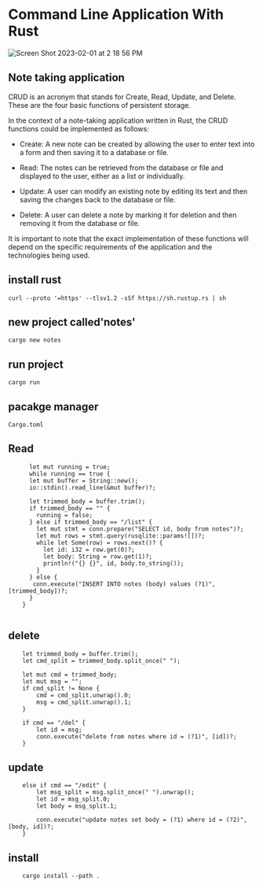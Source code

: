 # Command Line Application With Rust 
![Screen Shot 2023-02-01 at 2 18 56 PM](https://user-images.githubusercontent.com/90811429/216141512-d3053fba-9771-4843-911b-9519f4bc2c43.png)

## Note taking application
CRUD is an acronym that stands for Create, Read, Update, and Delete. These are the four basic functions of persistent storage.

In the context of a note-taking application written in Rust, the CRUD functions could be implemented as follows:

- Create: A new note can be created by allowing the user to enter text into a form and then saving it to a database or file.

- Read: The notes can be retrieved from the database or file and displayed to the user, either as a list or individually.

- Update: A user can modify an existing note by editing its text and then saving the changes back to the database or file.

- Delete: A user can delete a note by marking it for deletion and then removing it from the database or file.

It is important to note that the exact implementation of these functions will depend on the specific requirements of the application and the technologies being used.



## install rust

```
curl --proto '=https' --tlsv1.2 -sSf https://sh.rustup.rs | sh
```
## new project called'notes'

```
cargo new notes
```
## run project

```
cargo run
```

## pacakge manager

```
Cargo.toml
```

## Read
    
```
      let mut running = true;
      while running == true {
      let mut buffer = String::new();
      io::stdin().read_line(&mut buffer)?;

      let trimmed_body = buffer.trim();
      if trimmed_body == "" {
        running = false;
      } else if trimmed_body == "/list" {
        let mut stmt = conn.prepare("SELECT id, body from notes")?;
        let mut rows = stmt.query(rusqlite::params![])?;
        while let Some(row) = rows.next()? {
          let id: i32 = row.get(0)?;
          let body: String = row.get(1)?;
          println!("{} {}", id, body.to_string());
        }
      } else {
       conn.execute("INSERT INTO notes (body) values (?1)", [trimmed_body])?;
      }
    }    
   
```     

## delete

``` 
    let trimmed_body = buffer.trim();
    let cmd_split = trimmed_body.split_once(" ");

    let mut cmd = trimmed_body;
    let mut msg = "";
    if cmd_split != None {
        cmd = cmd_split.unwrap().0;
        msg = cmd_split.unwrap().1;
    }

    if cmd == "/del" {
        let id = msg;
        conn.execute("delete from notes where id = (?1)", [id])?;
    }

```

## update

```
    else if cmd == "/edit" {
        let msg_split = msg.split_once(" ").unwrap();
        let id = msg_split.0;
        let body = msg_split.1;

        conn.execute("update notes set body = (?1) where id = (?2)", [body, id])?;
    }
```

## install

```
    cargo install --path .
```
